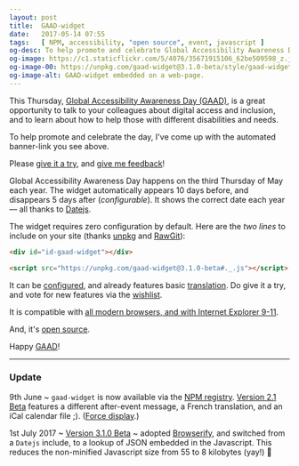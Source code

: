 ```yaml
---
layout: post
title:  GAAD-widget
date:   2017-05-14 07:55
tags:   [ NPM, accessibility, "open source", event, javascript ]
og-desc: To help promote and celebrate Global Accessibility Awareness Day (GAAD), I’ve come up with an Javascripted banner-link.
og-image: https://c1.staticflickr.com/5/4076/35671915106_62be509598_z.jpg
og-image-00: https://unpkg.com/gaad-widget@3.1.0-beta/style/gaad-widget.png
og-image-alt: GAAD-widget embedded on a web-page.
---
```



This Thursday, [Global Accessibility Awareness Day (GAAD)][gaad], is a great
opportunity to talk to your colleagues about digital access and inclusion,
and to learn about how to help those with different disabilities and needs.

To help promote and celebrate the day,
I've come up with the automated banner-link you see above.

Please [give it a try][try], and [give me feedback][bug]!

Global Accessibility Awareness Day happens on the third Thursday of May each year.
The widget automatically appears 10 days before, and disappears 5 days after (_configurable_).
It shows the correct date each year — all thanks to [Datejs][].

The widget requires zero configuration by default.
Here are the _two lines_ to include on your site (thanks [unpkg][] and [RawGit][]):

```html
<div id="id-gaad-widget"></div>

<script src="https://unpkg.com/gaad-widget@3.1.0-beta#._.js"></script>
```

It can be [configured][usage], and already features basic [translation][].
Do give it a try, and vote for new features via the [wishlist][].

It is compatible with [all modern browsers, and with Internet Explorer 9-11][ie].

And, it's [open source][MIT].

Happy [GAAD][]!

---

### Update

9th June ~ `gaad-widget` is now available via the [NPM registry][npm].
[Version 2.1 Beta][rel] features a different after-event message,
a French translation, and an iCal calendar file ;). ([Force display][force].)

1st July 2017 ~ [Version 3.1.0 Beta][rel] ~ adopted [Browserify][], and switched
from a `Datejs` include, to a lookup of JSON embedded in the Javascript.
This reduces the non-minified Javascript size from 55 to 8 kilobytes (yay!) 💓

<!--
~ 💓🇫🇷⌚️📅
-->

[GAAD]: http://globalaccessibilityawarenessday.org/?utm_source=github&utm_campaign=gaad-widget
[@gbla11yday]: https://twitter.com/gbla11yday
[@nfreear]: https://twitter.com/nfreear "Twitter: @nfreear"
[blog]: http://nick.freear.org.uk/2017/05/14/gaad-widget.html
[try]: https://github.com/nfreear/gaad-widget "Try 'gaad-widget'"
[bug]: https://github.com/nfreear/gaad-widget/issues "Give feedback and report issues"
[usage]: https://github.com/nfreear/gaad-widget#usage "Usage"
[translation]: https://github.com/nfreear/gaad-widget#translation "Translation"
[wishlist]: https://github.com/nfreear/gaad-widget/issues/2#!-Wishlist "Wishlist"
[ie]: https://github.com/nfreear/gaad-widget/issues/3#!-MSIE-9-11 "Browser compatibility"
[Datejs]: https://github.com/datejs/Datejs
[RawGit]: https://rawgit.com/
    "Content delivery network (CDN); serves Git files with the correct mime-type."
[unpkg]: https://unpkg.com/ "unpkg is a fast content delivery network for everything on npm."
[MIT]: https://github.com/nfreear/gaad-widget#license "MIT License"

[npm]: https://npmjs.com/package/gaad-widget
[rel]: https://github.com/nfreear/gaad-widget/releases
[browserify]: http://browserify.org/
    "Browserify lets you require('modules') in the browser by bundling up your dependencies."
[force]: /2017/05/14/gaad-widget.html?gaadwidget=force#id-gaad "Force display of the GAAD-widget"
